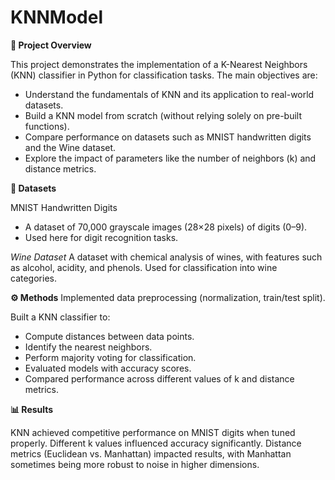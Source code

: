 # KNNModel

**📌 Project Overview**

This project demonstrates the implementation of a K-Nearest Neighbors (KNN) classifier in Python for classification tasks.
The main objectives are:

- Understand the fundamentals of KNN and its application to real-world datasets.
- Build a KNN model from scratch (without relying solely on pre-built functions).
- Compare performance on datasets such as MNIST handwritten digits and the Wine dataset.
- Explore the impact of parameters like the number of neighbors (k) and distance metrics.

**📂 Datasets**

MNIST Handwritten Digits
- A dataset of 70,000 grayscale images (28×28 pixels) of digits (0–9).
- Used here for digit recognition tasks.

_Wine Dataset_
A dataset with chemical analysis of wines, with features such as alcohol, acidity, and phenols.
Used for classification into wine categories.

**⚙️ Methods**
Implemented data preprocessing (normalization, train/test split).

Built a KNN classifier to:

- Compute distances between data points.
- Identify the nearest neighbors.
- Perform majority voting for classification.
- Evaluated models with accuracy scores.
- Compared performance across different values of k and distance metrics.

**📊 Results**

KNN achieved competitive performance on MNIST digits when tuned properly.
Different k values influenced accuracy significantly.
Distance metrics (Euclidean vs. Manhattan) impacted results, with Manhattan sometimes being more robust to noise in higher dimensions.

